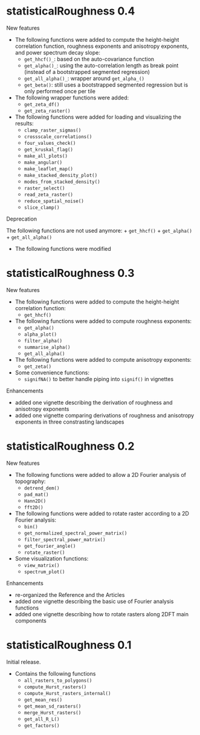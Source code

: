 # statisticalRoughness 0.4


New features

- The following functions were added to compute the height-height correlation function, roughness exponents and anisotropy exponents, and power spectrum decay slope:
	+ `get_hhcf()_`: based on the auto-covariance function
	+ `get_alpha()_`: using the auto-correlation length as break point (instead of a bootstrapped segmented regression)
	+ `get_all_alpha()_`: wrapper around `get_alpha_()`
	+ `get_beta()`: still uses a bootstrapped segmented regression but is only performed once per tile
- The following wrapper functions were added:
	+ `get_zeta_df()`
	+ `get_zeta_raster()`
- The following functions were added for loading and visualizing the results:
	+ `clamp_raster_sigmas()`
	+ `crossscale_correlations()`
	+ `four_values_check()`
	+ `get_kruskal_flag()`
	+ `make_all_plots()`
	+ `make_angular()`
	+ `make_leaflet_map()`
	+ `make_stacked_density_plot()`
	+ `modes_from_stacked_density()`
	+ `raster_select()`
	+ `read_zeta_raster()`
	+ `reduce_spatial_noise()`
	+ `slice_clamp()`


Deprecation

The following functions are not used anymore:
	+ `get_hhcf()`
	+ `get_alpha()`
	+ `get_all_alpha()`


- The following functions were modified

# statisticalRoughness 0.3

New features

- The following functions were added to compute the height-height correlation function:
	+ `get_hhcf()`
- The following functions were added to compute roughness exponents:
	+ `get_alpha()`
	+ `alpha_plot()`
	+ `filter_alpha()`
	+ `summarise_alpha()`
	+ `get_all_alpha()`
- The following functions were added to compute anisotropy exponents:
	+ `get_zeta()`
- Some convenience functions:
	+ `signifNA()` to better handle piping into `signif()` in vignettes

Enhancements

- added one vignette describing the derivation of roughness and anisotropy exponents
- added one vignette comparing derivations of roughness and anisotropy exponents in three constrasting landscapes

# statisticalRoughness 0.2

New features

- The following functions were added to allow a 2D Fourier analysis of topography:
	+ `detrend_dem()`
	+ `pad_mat()`
	+ `Hann2D()`
	+ `fft2D()`
- The following functions were added to rotate raster according to a 2D Fourier analysis:
	+ `bin()`
	+ `get_normalized_spectral_power_matrix()`
	+ `filter_spectral_power_matrix()`
	+ `get_fourier_angle()`
	+ `rotate_raster()`
- Some visualization functions:
	+ `view_matrix()`
	+ `spectrum_plot()`	

Enhancements

- re-organized the Reference and the Articles
- added one vignette describing the basic use of Fourier analysis functions
- added one vignette describing how to rotate rasters along 2DFT main components

# statisticalRoughness 0.1

Initial release.

- Contains the following functions
	+ `all_rasters_to_polygons()`
	+ `compute_Hurst_rasters()`
	+ `compute_Hurst_rasters_internal()`
	+ `get_mean_res()`
	+ `get_mean_sd_rasters()`
	+ `merge_Hurst_rasters()`
	+ `get_all_R_L()`
	+ `get_factors()`
	